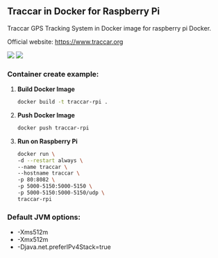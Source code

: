 Traccar in Docker for Raspberry Pi
---

Traccar GPS Tracking System in Docker image for raspberry pi Docker.

Official website: <https://www.traccar.org>


[![](https://images.microbadger.com/badges/version/traccar/traccar:4.10.svg)](https://microbadger.com/images/traccar/traccar:4.8)
[![](https://images.microbadger.com/badges/image/traccar/traccar:4.10.svg)](https://microbadger.com/images/traccar/traccar:4.8)


### Container create example:
1. **Build Docker Image**
    ```bash
    docker build -t traccar-rpi .
    ```

1. **Push Docker Image**
    ```bash
    docker push traccar-rpi
    ```

1. **Run on Raspberry Pi**
    ```bash
    docker run \
    -d --restart always \
    --name traccar \
    --hostname traccar \
    -p 80:8082 \
    -p 5000-5150:5000-5150 \
    -p 5000-5150:5000-5150/udp \
    traccar-rpi
    ```

### Default JVM options:
- -Xms512m
- -Xmx512m
- -Djava.net.preferIPv4Stack=true
